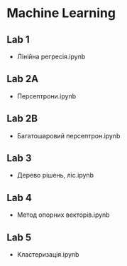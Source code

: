 # Machine Learning

## Lab 1
- Лінійна регресія.ipynb
## Lab 2A
- Персептрони.ipynb
## Lab 2B
- Багатошаровий персептрон.ipynb
## Lab 3
- Дерево рішень, ліс.ipynb
## Lab 4
- Метод опорних векторів.ipynb
## Lab 5
- Кластеризація.ipynb
